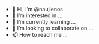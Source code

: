 - 👋 Hi, I’m @naujienos
- 👀 I’m interested in ...
- 🌱 I’m currently learning ...
- 💞️ I’m looking to collaborate on ...
- 📫 How to reach me ...

<!---
naujienos/naujienos is a ✨ special ✨ repository because its `README.md` (this file) appears on your GitHub profile.
You can click the Preview link to take a look at your changes.
--->
